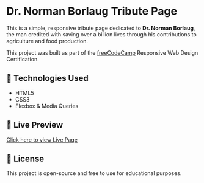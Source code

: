 # Dr. Norman Borlaug Tribute Page

This is a simple, responsive tribute page dedicated to **Dr. Norman Borlaug**, the man credited with saving over a billion lives through his contributions to agriculture and food production.

This project was built as part of the [freeCodeCamp](https://www.freecodecamp.org/) Responsive Web Design Certification.

## 🔧 Technologies Used

- HTML5
- CSS3
- Flexbox & Media Queries

## 🔗 Live Preview

[Click here to view Live Page](https://workspace-ankit.github.io/Dr-Norman-Borlaug-Tribute-Page-freeCodeCamp-/)


## 📄 License

This project is open-source and free to use for educational purposes.
